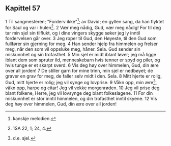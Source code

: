 ## Kapittel 57

1 Til sangmesteren; "Forderv ikke"[^1]; av David; en gyllen sang, da han flyktet for Saul og var i hulen[^2].
2 Vær meg nådig, Gud, vær meg nådig! For til deg tar min sjel sin tilflukt, og i dine vingers skygge søker jeg ly inntil fordervelsen går over.
3 Jeg roper til Gud, den Høyeste, til den Gud som fullfører sin gjerning for meg.
4 Han sender hjelp fra himmelen og frelser meg, når den som vil oppsluke meg, håner. Sela. Gud sender sin miskunnhet og sin trofasthet.
5 Min sjel er midt iblant løver; jeg må ligge iblant dem som spruter ild, menneskebarn hvis tenner er spyd og piler, og hvis tunge er et skarpt sverd.
6 Vis deg høy over himmelen, Gud, din ære over all jorden!
7 De stiller garn for mine trinn, min sjel er nedbøyet; de graver en grav for meg, de faller selv midt i den. Sela.
8 Mitt hjerte er rolig, Gud, mitt hjerte er rolig; jeg vil synge og lovprise.
9 Våkn opp, min ære[^3], våkn opp, harpe og citar! Jeg vil vekke morgenrøden.
10 Jeg vil prise deg blant folkene, Herre, jeg vil lovsynge deg blant folkeslagene.
11 For din miskunnhet er stor inntil himmelen, og din trofasthet inntil skyene.
12 Vis deg høy over himmelen, Gud, din ære over all jorden!

[^1]:  kanskje melodien.
[^2]:  1SA 22, 1; 24, 4.
[^3]:  d.e. sjel.
